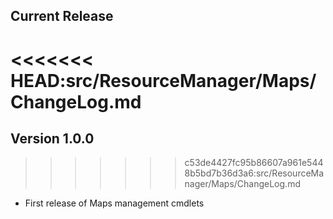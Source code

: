 <!--
    Please leave this section at the top of the change log.

    Changes for the current release should go under the section titled "Current Release", and should adhere to the following format:

    ## Current Release
    * Overview of change #1
        - Additional information about change #1
    * Overview of change #2
        - Additional information about change #2
        - Additional information about change #2
    * Overview of change #3
    * Overview of change #4
        - Additional information about change #4

    ## YYYY.MM.DD - Version X.Y.Z (Previous Release)
    * Overview of change #1
        - Additional information about change #1
-->
## Current Release
<<<<<<< HEAD:src/ResourceManager/Maps/ChangeLog.md
=======

## Version 1.0.0
>>>>>>> c53de4427fc95b86607a961e5448b5bd7b36d3a6:src/ResourceManager/Maps/ChangeLog.md
* First release of Maps management cmdlets